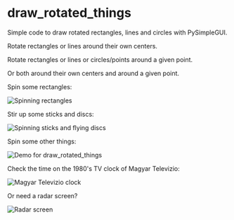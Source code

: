 # draw_rotated_things
Simple code to draw rotated rectangles, lines and circles with PySimpleGUI.


Rotate rectangles or lines around their own centers.

Rotate rectangles or lines or circles/points around a given point.

Or both around their own centers and around a given point.


Spin some rectangles:

![Spinning rectangles](https://user-images.githubusercontent.com/86873213/126737915-ac33a300-03c5-433e-94d0-f079cc357b8f.gif)

Stir up some sticks and discs:

![Spinning sticks and flying discs](https://user-images.githubusercontent.com/86873213/126855796-f6f1f9c5-b294-46b4-aee5-1cc55299eaae.gif)

Spin some other things:

![Demo for draw_rotated_things](https://user-images.githubusercontent.com/86873213/126593953-aa3df8fd-531f-4710-a9eb-5c784b376ea7.gif)

Check the time on the 1980's TV clock of Magyar Televizio:

![Magyar Televizio clock](https://user-images.githubusercontent.com/86873213/126935440-a8725088-5f44-4297-be04-19363667b514.gif)

Or need a radar screen?

![Radar screen](https://user-images.githubusercontent.com/86873213/126887024-e2dbe3b8-3687-434b-b0f9-abbaf380d335.gif)
